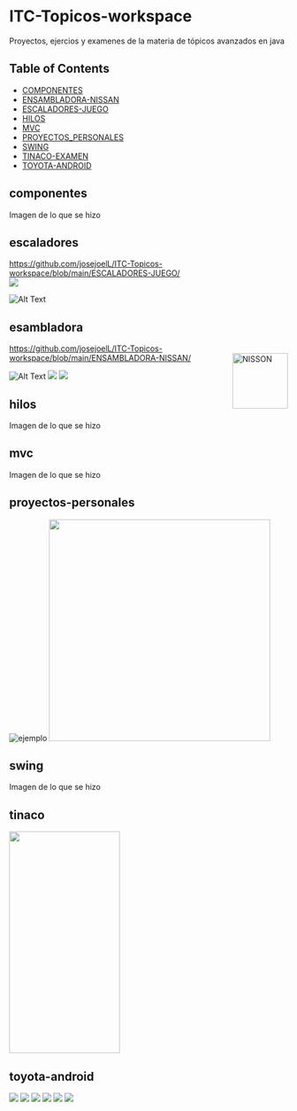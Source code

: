 # ITC-Topicos-workspace
Proyectos, ejercios y examenes de la materia de tópicos avanzados en java

## Table of Contents


* [COMPONENTES](#componentes)
* [ENSAMBLADORA-NISSAN](#esambladora)
* [ESCALADORES-JUEGO](#escaladores)
* [HILOS](#hilos)
* [MVC](#mvc)
* [PROYECTOS_PERSONALES](#proyectos-personales)
* [SWING](#swing)
* [TINACO-EXAMEN](#tinaco)
* [TOYOTA-ANDROID](#toyota-android)

## componentes
  Imagen de lo que se hizo

## escaladores
https://github.com/josejoelL/ITC-Topicos-workspace/blob/main/ESCALADORES-JUEGO/
<br>
 <img src="https://github.com/josejoelL/ITC-Topicos-workspace/blob/main/ESCALADORES-JUEGO/Pantalla_Landeros.png"  />


   ![Alt Text](https://github.com/josejoelL/ITC-Topicos-workspace/blob/main/ESCALADORES-JUEGO/example.gif)
## esambladora
 https://github.com/josejoelL/ITC-Topicos-workspace/blob/main/ENSAMBLADORA-NISSAN/
 <img src="https://github.com/josejoelL/ITC-Topicos-workspace/blob/main/ENSAMBLADORA-NISSAN/nissonpixel.png" alt="NISSON"
       width="100" height="100" align="right">
<br>

  ![Alt Text](https://github.com/josejoelL/ITC-Topicos-workspace/blob/main/ENSAMBLADORA-NISSAN/Animation.gif)
   <img src="https://github.com/josejoelL/ITC-Topicos-workspace/blob/main/ENSAMBLADORA-NISSAN/a.png" />
    <img src="https://github.com/josejoelL/ITC-Topicos-workspace/blob/main/ENSAMBLADORA-NISSAN/b.png" />
  
## hilos
  Imagen de lo que se hizo
  
## mvc
  Imagen de lo que se hizo
  
## proyectos-personales
  ![ejemplo](https://github.com/josejoelL/ITC-Topicos-workspace/blob/main/PROYECTOS_PERSONALES/mini_java/example.gif)
   <img src="https://github.com/josejoelL/ITC-Topicos-workspace/blob/main/PROYECTOS_PERSONALES/mini_java/example.gif" width="400" height="400" />
## swing
  Imagen de lo que se hizo
  
## tinaco
  
 <img src="https://github.com/josejoelL/ITC-Topicos-workspace/blob/main/TINACO-EXAMEN/Animation.gif" width="200" height="400" />
 
## toyota-android
 <img src="https://github.com/josejoelL/ITC-Topicos-workspace/blob/main/TOYOTA-ANDROID/1.png"  />
 <img src="https://github.com/josejoelL/ITC-Topicos-workspace/blob/main/TOYOTA-ANDROID/2.png"  />
 <img src="https://github.com/josejoelL/ITC-Topicos-workspace/blob/main/TOYOTA-ANDROID/3.png"  />
 <img src="https://github.com/josejoelL/ITC-Topicos-workspace/blob/main/TOYOTA-ANDROID/4.png"  />
 <img src="https://github.com/josejoelL/ITC-Topicos-workspace/blob/main/TOYOTA-ANDROID/5.png"  />
 <img src="https://github.com/josejoelL/ITC-Topicos-workspace/blob/main/TOYOTA-ANDROID/6.png"  />
